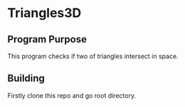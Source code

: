 # Triangles3D

## Program Purpose

This program checks if two of triangles intersect in space.

## Building

Firstly clone this repo and go root directory.
~~~

~~~
